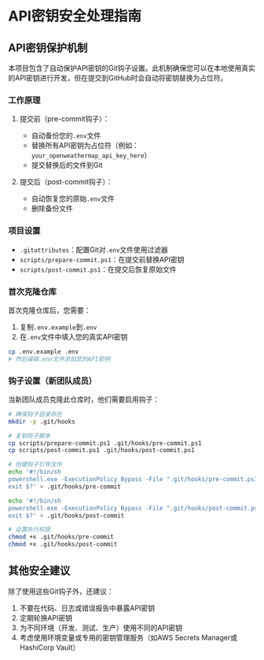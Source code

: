 # API密钥安全处理指南

## API密钥保护机制

本项目包含了自动保护API密钥的Git钩子设置。此机制确保您可以在本地使用真实的API密钥进行开发，但在提交到GitHub时会自动将密钥替换为占位符。

### 工作原理

1. 提交前（pre-commit钩子）：
   - 自动备份您的`.env`文件
   - 替换所有API密钥为占位符（例如：`your_openweathermap_api_key_here`）
   - 提交替换后的文件到Git

2. 提交后（post-commit钩子）：
   - 自动恢复您的原始`.env`文件
   - 删除备份文件

### 项目设置

- `.gitattributes`：配置Git对`.env`文件使用过滤器
- `scripts/prepare-commit.ps1`：在提交前替换API密钥
- `scripts/post-commit.ps1`：在提交后恢复原始文件

### 首次克隆仓库

首次克隆仓库后，您需要：

1. 复制`.env.example`到`.env`
2. 在`.env`文件中填入您的真实API密钥

```bash
cp .env.example .env
# 然后编辑.env文件添加您的API密钥
```

### 钩子设置（新团队成员）

当新团队成员克隆此仓库时，他们需要启用钩子：

```bash
# 确保钩子目录存在
mkdir -p .git/hooks

# 复制钩子脚本
cp scripts/prepare-commit.ps1 .git/hooks/pre-commit.ps1
cp scripts/post-commit.ps1 .git/hooks/post-commit.ps1

# 创建钩子引导文件
echo '#!/bin/sh
powershell.exe -ExecutionPolicy Bypass -File ".git/hooks/pre-commit.ps1"
exit $?' > .git/hooks/pre-commit

echo '#!/bin/sh
powershell.exe -ExecutionPolicy Bypass -File ".git/hooks/post-commit.ps1"
exit $?' > .git/hooks/post-commit

# 设置执行权限
chmod +x .git/hooks/pre-commit
chmod +x .git/hooks/post-commit
```

## 其他安全建议

除了使用这些Git钩子外，还建议：

1. 不要在代码、日志或错误报告中暴露API密钥
2. 定期轮换API密钥
3. 为不同环境（开发、测试、生产）使用不同的API密钥
4. 考虑使用环境变量或专用的密钥管理服务（如AWS Secrets Manager或HashiCorp Vault） 